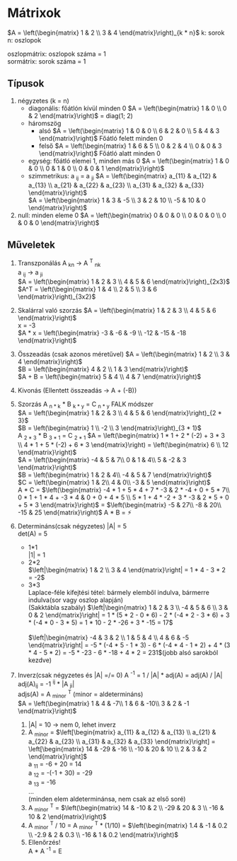 # Mátrixok
$A = \left(\begin{matrix}
  1 & 2 \\
  3 & 4
\end{matrix}\right)_{k * n}$
k: sorok  
n: oszlopok

oszlopmátrix: oszlopok száma = 1  
sormátrix: sorok száma = 1

## Típusok
1. négyzetes (k = n)
   - diagonális: főátlón kívül minden 0
    $A = \left(\begin{matrix}
        1 & 0 \\
        0 & 2
    \end{matrix}\right)$ = diag(1; 2)
   - háromszög
        - alsó
        $A = \left(\begin{matrix}
            1 & 0 & 0 \\
            6 & 2 & 0 \\
            5 & 4 & 3
        \end{matrix}\right)$
        Főátló felett minden 0
     - felső
        $A = \left(\begin{matrix}
            1 & 6 & 5 \\
            0 & 2 & 4 \\
            0 & 0 & 3
        \end{matrix}\right)$
        Főátló alatt minden 0
    - egység: főátló elemei 1, minden más 0
    $A = \left(\begin{matrix}
        1 & 0 & 0 \\
        0 & 1 & 0 \\
        0 & 0 & 1
    \end{matrix}\right)$
    - szimmetrikus: a <sub>ij</sub> = a <sub>ji</sub>
    $A = \left(\begin{matrix}
        a_{11} & a_{12} & a_{13} \\
        a_{21} & a_{22} & a_{23} \\
        a_{31} & a_{32} & a_{33}
    \end{matrix}\right)$ <br>
    $A = \left(\begin{matrix}
        1 & 3 & -5 \\
        3 & 2 & 10 \\
        -5 & 10 & 0
    \end{matrix}\right)$
2. null: minden eleme 0
$A = \left(\begin{matrix}
    0 & 0 & 0 \\
    0 & 0 & 0 \\
    0 & 0 & 0
\end{matrix}\right)$

## Műveletek
1. Transzponálás
A <sub>kn</sub> -> A <sup>T</sup> <sub>nk</sub>  
a <sub>ij</sub> -> a <sub>ji</sub>  
$A = \left(\begin{matrix}
    1 & 2 & 3 \\
    4 & 5 & 6
\end{matrix}\right)_{2x3}$
$A^T = \left(\begin{matrix}
    1 & 4 \\
    2 & 5 \\
    3 & 6
\end{matrix}\right)_{3x2}$
2. Skalárral való szorzás
$A = \left(\begin{matrix}
    1 & 2 & 3 \\
    4 & 5 & 6
\end{matrix}\right)$  
x = -3  
$A * x = \left(\begin{matrix}
    -3 & -6 & -9 \\
    -12 & -15 & -18
\end{matrix}\right)$
3. Összeadás (csak azonos méretűvel)
$A = \left(\begin{matrix}
    1 & 2 \\
    3 & 4
\end{matrix}\right)$  
$B = \left(\begin{matrix}
    4 & 2 \\
    1 & 3
\end{matrix}\right)$  
$A + B = \left(\begin{matrix}
    5 & 4 \\
    4 & 7
\end{matrix}\right)$
4. Kivonás (Ellentett összeadás -> A + (-B))
5. Szorzás
A <sub>n * k</sub> * B <sub>k * y</sub> = C <sub>n * y</sub>
FALK módszer  
$A = \left(\begin{matrix}
    1 & 2 & 3 \\
    4 & 5 & 6
\end{matrix}\right)_{2 * 3}$  
$B = \left(\begin{matrix}
    1 \\
    -2 \\
    3
\end{matrix}\right)_{3 * 1}$  
A <sub>2 * 3</sub> * B <sub>3 * 1</sub> = C <sub>2 * 1</sub>
$A = \left(\begin{matrix}
    1 * 1 + 2 * (-2) + 3 * 3 \\
    4 * 1 + 5 * (-2) + 6 * 3
\end{matrix}\right) = \left(\begin{matrix}
    6 \\
    12
\end{matrix}\right)$ <br>
$A = \left(\begin{matrix}
-4 & 5 & 7\\ 
0 & 1 & 4\\ 
5 & -2 & 3 
\end{matrix}\right)$  
$B = \left(\begin{matrix}
1 & 2 & 4\\ 
-4 & 5 & 7 
\end{matrix}\right)$  
$C = \left(\begin{matrix}
1 & 2\\ 
4 & 0\\ 
-3 & 5 
\end{matrix}\right)$  
A * C = $\left(\begin{matrix}
-4 * 1 + 5 * 4 + 7 * -3 & 2 * -4 + 0 + 5 * 7\\ 
0 * 1 + 1 * 4 + -3 * 4 & 0 + 0 + 4 * 5 \\ 
5 * 1 + 4 * -2 + 3 * -3 & 2 * 5 + 0 + 5 * 3
\end{matrix}\right)$ = $\left(\begin{matrix}
-5 & 27\\ 
-8 & 20\\ 
-15 & 25
\end{matrix}\right)$
A * B = ⚡︎

6. Determináns(csak négyzetes)
|A| = 5  
det(A) = 5  
    - 1*1  
    |1| = 1
    - 2*2  
    $\left|\begin{matrix}
        1 & 2 \\
        3 & 4
    \end{matrix}\right| = 1 * 4 - 3 * 2 = -2$
    - 3*3  
    Laplace-féle kifejtési tétel: bármely elemből indulva, bármerre indulva(sor vagy oszlop alapján)  
    (Sakktábla szabály)
    $\left|\begin{matrix}
        1 & 2 & 3 \\ 
        -4 & 5 & 6 \\ 
        3 & 0 & 2 
    \end{matrix}\right| = 1 * (5 * 2 - 0 * 6) - 2 * (-4 * 2 - 3 * 6) + 3 * (-4 * 0 - 3 * 5) = 1 * 10 - 2 * -26 + 3 * -15 = 17$ <br>  
    $\left|\begin{matrix}
        -4 & 3 & 2 \\
        1 & 5 & 4 \\
        4 & 6 & -5
    \end{matrix}\right| = -5 * (-4 * 5 - 1 * 3) - 6 * (-4 * 4 - 1 * 2) + 4 * (3 * 4 - 5 * 2) = -5 * -23 - 6 * -18 + 4 * 2 = 231$(jobb alsó sarokból kezdve)
7. Inverz(csak négyzetes és |A| =/= 0)
A <sup>-1</sup> = 1 / |A| * adj(A) = adj(A) / |A|  
adj(A)<sub>ij</sub> = -1 <sup>ij</sup> * |A <sub>ji</sub>|  
adjs(A) = A <sub>minor</sub> <sup>T</sup> (minor = aldetermináns)  
$A = \left(\begin{matrix}
1 & 4 & -7\\ 
1 & 6 & -10\\ 
3 & 2 & -1 
\end{matrix}\right)$
    1. |A| = 10 -> nem 0, lehet inverz
    2. A <sub>minor</sub> = $\left[\begin{matrix}
    a_{11} & a_{12} & a_{13} \\ 
    a_{21} & a_{22} & a_{23} \\ 
    a_{31} & a_{32} & a_{33}  
    \end{matrix}\right] = \left[\begin{matrix}
    14 & -29 & -16 \\ 
    -10 & 20 & 10 \\ 
    2 & 3 & 2  
    \end{matrix}\right]$  
    a <sub>11</sub> = -6 + 20 = 14  
    a <sub>12</sub> = -(-1 + 30) = -29  
    a <sub>13</sub> = -16  
    ...  
    (minden elem aldeterminánsa, nem csak az első soré)
    3. A <sub>minor</sub> <sup>T</sup> = $\left(\begin{matrix}
    14 & -10 & 2 \\ 
    -29 & 20 & 3 \\ 
    -16 & 10 & 2  
    \end{matrix}\right)$
    4. A <sub>minor</sub> <sup>T</sup> / 10 = A <sub>minor</sub> <sup>T</sup> * (1/10) = $\left(\begin{matrix}
    1.4 & -1 & 0.2 \\ 
    -2.9 & 2 & 0.3 \\ 
    -16 & 1 & 0.2  
    \end{matrix}\right)$
    5. Ellenőrzés!  
    A * A <sup>-1</sup> = E